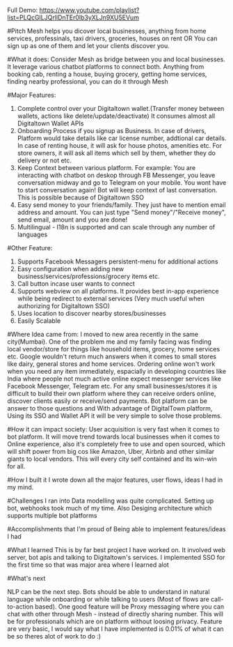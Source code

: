 Full Demo: https://www.youtube.com/playlist?list=PLQcGlLJQrlIDnTEr0Ib3yXLJn9XU5EVum

#Pitch
Mesh helps you dicover local businesses, anything from home services, professinals, taxi drivers, groceries, houses on rent OR You can sign up as one of them and let your clients discover you.

#What it does:
Consider Mesh as bridge between you and local businesses. It leverage various chatbot platforms to connect both. Anything from booking cab, renting a house, buying grocery, getting home services, finding nearby professional, you can do it through Mesh

#Major Features:

1. Complete control over your Digitaltown wallet.(Transfer money between wallets, actions like delete/update/deactivate) It consumes almost all Digitaltown Wallet APIs 
2. Onboarding Process if you signup as Business. In case of drivers, Platform would take details like car license number, addtional car details. In case of renting house, it will ask for house photos, amenities etc. For store owners, it will ask all items which sell by them, whether they do delivery or not etc.
3. Keep Context between various platform. For example: You are interacting with chatbot on deskop through FB Messenger, you leave conversation midway and go to Telegram on your mobile. You wont have to start conversation again! Bot will keep context of last conversation. This is possible because of Digitaltown SSO 
4. Easy send money to your friends/family. They just have to mention email address and amount. You can just type "Send money"/"Receive money", send email, amount and you are done!   
5. Multilingual - I18n is supported and can scale through any number of languages

#Other Feature: 

1. Supports Facebook Messagers persistent-menu for additional actions
2. Easy configuration when adding new business/services/professions/grocery items etc.
3. Call button incase user wants to connect
4. Supports webview on all platforms. It provides best in-app experience while being redirect to external services (Very much useful when authorizing for Digitaltown SSO)
5. Uses location to discover nearby stores/businesses
6. Easily Scalable

#Where Idea came from:
I moved to new area recently in the same city(Mumbai). One of the problem me and my family facing was finding local vendor/store for things like household items, grocery, home services etc. Google wouldn't return much answers when it comes to small stores like dairy, general stores and home services. Ordering online won't work when you need any item immediately, espacially in developing countries like India where people not much active online expect messenger services like Facebook Messenger, Telegram etc. For any small businesses/stores it is difficult to build their own platform where they can receive orders online, discover clients easily or receive/send payments. Bot platform can be answer to those questions and With advantage of DigitalTown platform, Using its SSO and Wallet API it will be very simple to solve those problems. 

#How it can impact society:
User acquisition is very fast when it comes to bot platform. It will move trend towards local businesses when it comes to Online experience, also it's completely free to use and open sourced, which will shift power from big cos like Amazon, Uber, Airbnb and other similar giants to local vendors. This will every city self contained and its win-win for all.

#How I built it
I wrote down all the major features, user flows, ideas I had in my mind.


#Challenges I ran into
Data modelling was quite complicated. Setting up bot, webhooks took much of my time. Also Desiging architecture which supports multiple bot platforms

#Accomplishments that I'm proud of
Being able to implement features/ideas I had

#What I learned
This is by far best project I have worked on. It involved web server, bot apis and talking to Digitaltown's services. I implemented SSO for the first time so that was major area where I learned alot

#What's next

NLP can be the next step. Bots should be able to understand in natural language while onboarding or while talking to users (Most of flows are call-to-action based). 
One good feature will be Proxy messaging where you can chat with other through Mesh - instead of directly sharing number. This will be for professionals which are on platform without loosing privacy.
Feature are very basic, I would say what I have implemented is 0.01% of what it can be so theres alot of work to do :)
